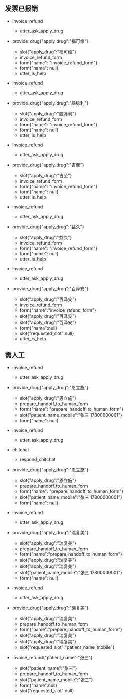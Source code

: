## 发票已报销
* invoice_refund
    - utter_ask_apply_drug
* provide_drug{"apply_drug":"福可维"}
    - slot{"apply_drug":"福可维"}
    - invoice_refund_form
    - form{"name": "invoice_refund_form"}
    - form{"name": null}
    - utter_is_help

* invoice_refund
    - utter_ask_apply_drug
* provide_drug{"apply_drug":"脑脉利"}
    - slot{"apply_drug":"脑脉利"}
    - invoice_refund_form
    - form{"name": "invoice_refund_form"}
    - form{"name": null}
    - utter_is_help

* invoice_refund
    - utter_ask_apply_drug
* provide_drug{"apply_drug":"吉至"}
    - slot{"apply_drug":"吉至"}
    - invoice_refund_form
    - form{"name": "invoice_refund_form"}
    - form{"name": null}
    - utter_is_help

* invoice_refund
    - utter_ask_apply_drug
* provide_drug{"apply_drug":"益久"}
    - slot{"apply_drug":"益久"}
    - invoice_refund_form
    - form{"name": "invoice_refund_form"}
    - form{"name": null}
    - utter_is_help

* invoice_refund
    - utter_ask_apply_drug
* provide_drug{"apply_drug":"百泽安"}
    - slot{"apply_drug":"百泽安"}
    - invoice_refund_form
    - form{"name":"invoice_refund_form"}
    - slot{"apply_drug":"百泽安"}
    - slot{"apply_drug":"百泽安"}
    - form{"name":null}
    - slot{"requested_slot":null}
    - utter_is_help


## 需人工
* invoice_refund
    - utter_ask_apply_drug
* provide_drug{"apply_drug":"恩立施"}
    - slot{"apply_drug":"恩立施"}
    - prepare_handoff_to_human_form
    - form{"name": "prepare_handoff_to_human_form"}
    - slot{"patient_name_mobile":"张三 17800000001"}
    - form{"name": null}

* invoice_refund
    - utter_ask_apply_drug
* chitchat
    - respond_chitchat
* provide_drug{"apply_drug":"恩立施"}
    - slot{"apply_drug":"恩立施"}
    - prepare_handoff_to_human_form
    - form{"name": "prepare_handoff_to_human_form"}
    - slot{"patient_name_mobile":"张三 17800000001"}
    - form{"name": null}

* invoice_refund
    - utter_ask_apply_drug
* provide_drug{"apply_drug":"瑞复美"}
    - slot{"apply_drug":"瑞复美"}
    - prepare_handoff_to_human_form
    - form{"name":"prepare_handoff_to_human_form"}
    - slot{"apply_drug":"瑞复美"}
    - slot{"apply_drug":"瑞复美"}
    - slot{"patient_name_mobile":"张三 17800000001"}
    - form{"name": null}

* invoice_refund
    - utter_ask_apply_drug
* provide_drug{"apply_drug":"瑞复美"}
    - slot{"apply_drug":"瑞复美"}
    - prepare_handoff_to_human_form
    - form{"name":"prepare_handoff_to_human_form"}
    - slot{"apply_drug":"瑞复美"}
    - slot{"apply_drug":"瑞复美"}
    - slot{"requested_slot":"patient_name_mobile"}
* invoice_refund{"patient_name":"张三"}
    - slot{"patient_name":"张三"}
    - prepare_handoff_to_human_form
    - slot{"patient_name_mobile":"张三"}
    - form{"name":null}
    - slot{"requested_slot":null}